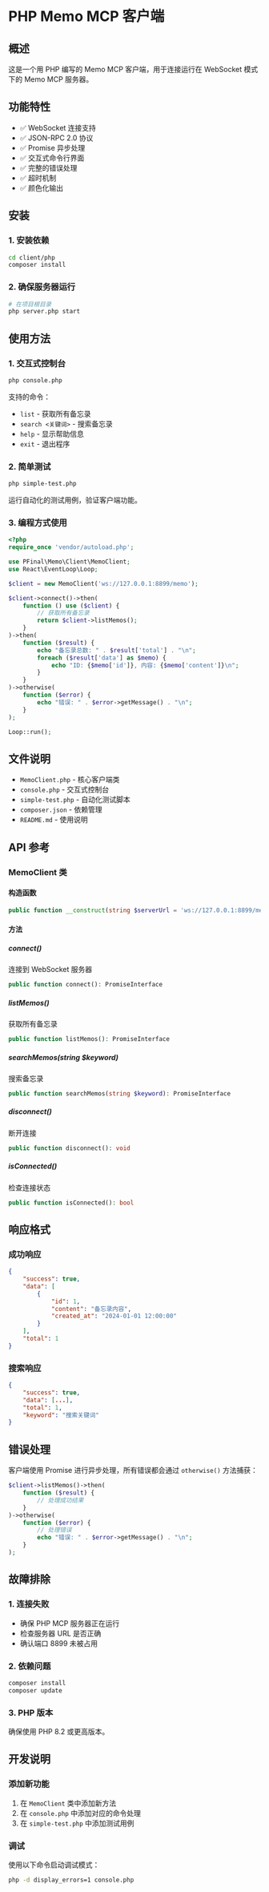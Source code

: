 # PHP Memo MCP 客户端

## 概述

这是一个用 PHP 编写的 Memo MCP 客户端，用于连接运行在 WebSocket 模式下的 Memo MCP 服务器。

## 功能特性

- ✅ WebSocket 连接支持
- ✅ JSON-RPC 2.0 协议
- ✅ Promise 异步处理
- ✅ 交互式命令行界面
- ✅ 完整的错误处理
- ✅ 超时机制
- ✅ 颜色化输出

## 安装

### 1. 安装依赖

```bash
cd client/php
composer install
```

### 2. 确保服务器运行

```bash
# 在项目根目录
php server.php start
```

## 使用方法

### 1. 交互式控制台

```bash
php console.php
```

支持的命令：
- `list` - 获取所有备忘录
- `search <关键词>` - 搜索备忘录
- `help` - 显示帮助信息
- `exit` - 退出程序

### 2. 简单测试

```bash
php simple-test.php
```

运行自动化的测试用例，验证客户端功能。

### 3. 编程方式使用

```php
<?php
require_once 'vendor/autoload.php';

use PFinal\Memo\Client\MemoClient;
use React\EventLoop\Loop;

$client = new MemoClient('ws://127.0.0.1:8899/memo');

$client->connect()->then(
    function () use ($client) {
        // 获取所有备忘录
        return $client->listMemos();
    }
)->then(
    function ($result) {
        echo "备忘录总数: " . $result['total'] . "\n";
        foreach ($result['data'] as $memo) {
            echo "ID: {$memo['id']}, 内容: {$memo['content']}\n";
        }
    }
)->otherwise(
    function ($error) {
        echo "错误: " . $error->getMessage() . "\n";
    }
);

Loop::run();
```

## 文件说明

- `MemoClient.php` - 核心客户端类
- `console.php` - 交互式控制台
- `simple-test.php` - 自动化测试脚本
- `composer.json` - 依赖管理
- `README.md` - 使用说明

## API 参考

### MemoClient 类

#### 构造函数
```php
public function __construct(string $serverUrl = 'ws://127.0.0.1:8899/memo')
```

#### 方法

##### connect()
连接到 WebSocket 服务器
```php
public function connect(): PromiseInterface
```

##### listMemos()
获取所有备忘录
```php
public function listMemos(): PromiseInterface
```

##### searchMemos(string $keyword)
搜索备忘录
```php
public function searchMemos(string $keyword): PromiseInterface
```

##### disconnect()
断开连接
```php
public function disconnect(): void
```

##### isConnected()
检查连接状态
```php
public function isConnected(): bool
```

## 响应格式

### 成功响应
```json
{
    "success": true,
    "data": [
        {
            "id": 1,
            "content": "备忘录内容",
            "created_at": "2024-01-01 12:00:00"
        }
    ],
    "total": 1
}
```

### 搜索响应
```json
{
    "success": true,
    "data": [...],
    "total": 1,
    "keyword": "搜索关键词"
}
```

## 错误处理

客户端使用 Promise 进行异步处理，所有错误都会通过 `otherwise()` 方法捕获：

```php
$client->listMemos()->then(
    function ($result) {
        // 处理成功结果
    }
)->otherwise(
    function ($error) {
        // 处理错误
        echo "错误: " . $error->getMessage() . "\n";
    }
);
```

## 故障排除

### 1. 连接失败
- 确保 PHP MCP 服务器正在运行
- 检查服务器 URL 是否正确
- 确认端口 8899 未被占用

### 2. 依赖问题
```bash
composer install
composer update
```

### 3. PHP 版本
确保使用 PHP 8.2 或更高版本。

## 开发说明

### 添加新功能
1. 在 `MemoClient` 类中添加新方法
2. 在 `console.php` 中添加对应的命令处理
3. 在 `simple-test.php` 中添加测试用例

### 调试
使用以下命令启动调试模式：
```bash
php -d display_errors=1 console.php
```
